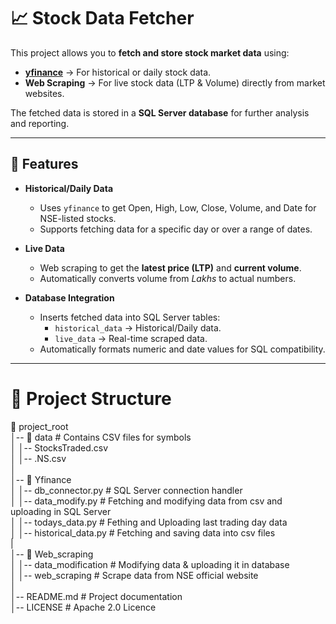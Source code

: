 # 📈 Stock Data Fetcher

This project allows you to **fetch and store stock market data** using:

- **[yfinance](https://pypi.org/project/yfinance/)** → For historical or daily stock data.
- **Web Scraping** → For live stock data (LTP & Volume) directly from market websites.

The fetched data is stored in a **SQL Server database** for further analysis and reporting.

---

## 🚀 Features

- **Historical/Daily Data**  
  - Uses `yfinance` to get Open, High, Low, Close, Volume, and Date for NSE-listed stocks.  
  - Supports fetching data for a specific day or over a range of dates.
  
- **Live Data**  
  - Web scraping to get the **latest price (LTP)** and **current volume**.  
  - Automatically converts volume from *Lakhs* to actual numbers.

- **Database Integration**  
  - Inserts fetched data into SQL Server tables:
    - `historical_data` → Historical/Daily data.
    - `live_data` → Real-time scraped data.
  - Automatically formats numeric and date values for SQL compatibility.

---

# 📂 Project Structure

📁 project_root<br />
│-- 📂 data # Contains CSV files for symbols<br />
│ │-- StocksTraded.csv<br />
│ │-- <TICKER>.NS.csv<br />
│<br />
│-- 📁 Yfinance<br />
│ │-- db_connector.py # SQL Server connection handler<br />
│ │-- data_modify.py # Fetching and modifying data from csv and uploading in SQL Server<br />
│ │-- todays_data.py # Fething and Uploading last trading day data<br />
│ │-- historical_data.py # Fetching and saving data into csv files<br />
|<br />
│-- 📁 Web_scraping<br />
│ │-- data_modification # Modifying data & uploading it in database<br />
│ │-- web_scraping # Scrape data from NSE official website<br />
│<br />
│-- README.md # Project documentation<br />
│-- LICENSE # Apache 2.0 Licence<br />
